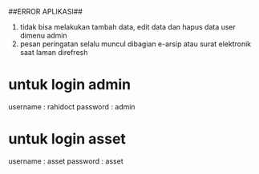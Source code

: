 ##ERROR APLIKASI##
1. tidak bisa melakukan tambah data, edit data dan hapus data user dimenu admin
2. pesan peringatan selalu muncul dibagian e-arsip atau surat elektronik saat laman direfresh

# untuk login admin
username : rahidoct
password : admin

# untuk login asset
username : asset
password : asset
